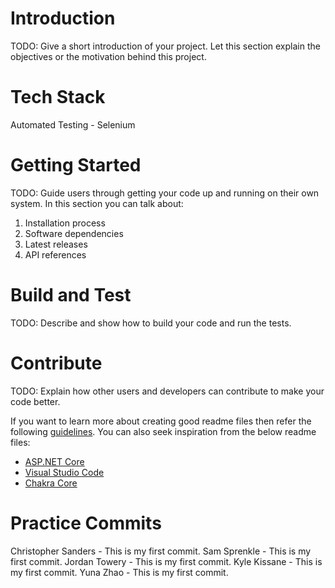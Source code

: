 # Introduction 
TODO: Give a short introduction of your project. Let this section explain the objectives or the motivation behind this project. 

# Tech Stack
Automated Testing - Selenium

# Getting Started
TODO: Guide users through getting your code up and running on their own system. In this section you can talk about:
1.	Installation process
2.	Software dependencies
3.	Latest releases
4.	API references

# Build and Test
TODO: Describe and show how to build your code and run the tests. 

# Contribute
TODO: Explain how other users and developers can contribute to make your code better. 

If you want to learn more about creating good readme files then refer the following [guidelines](https://docs.microsoft.com/en-us/azure/devops/repos/git/create-a-readme?view=azure-devops). You can also seek inspiration from the below readme files:
- [ASP.NET Core](https://github.com/aspnet/Home)
- [Visual Studio Code](https://github.com/Microsoft/vscode)
- [Chakra Core](https://github.com/Microsoft/ChakraCore)

# Practice Commits
Christopher Sanders - This is my first commit.
Sam Sprenkle - This is my first commit.
Jordan Towery - This is my first commit.
Kyle Kissane - This is my first commit.
Yuna Zhao - This is my first commit. 
